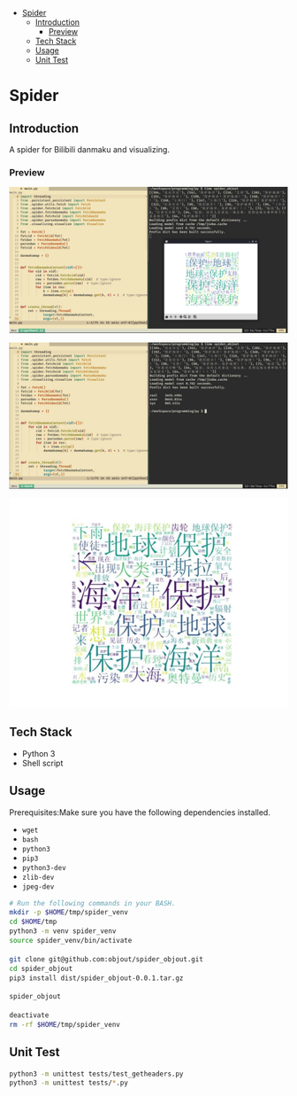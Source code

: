 <!-- vim-markdown-toc GFM -->

* [Spider](#spider)
    * [Introduction](#introduction)
        * [Preview](#preview)
    * [Tech Stack](#tech-stack)
    * [Usage](#usage)
    * [Unit Test](#unit-test)

<!-- vim-markdown-toc -->

# Spider

## Introduction

A spider for Bilibili danmaku and visualizing.

### Preview

![Preview](imgs/preview.jpg)

![Prev](imgs/prev1.jpg)

![Word Cloud](imgs/wordcloud.jpg)

## Tech Stack

- Python 3
- Shell script

## Usage

Prerequisites:Make sure you have the following 
dependencies installed.
- `wget`
- `bash`
- `python3`
- `pip3`
- `python3-dev`
- `zlib-dev`
- `jpeg-dev`

```bash
# Run the following commands in your BASH.
mkdir -p $HOME/tmp/spider_venv
cd $HOME/tmp
python3 -m venv spider_venv
source spider_venv/bin/activate

git clone git@github.com:objout/spider_objout.git
cd spider_objout
pip3 install dist/spider_objout-0.0.1.tar.gz

spider_objout

deactivate
rm -rf $HOME/tmp/spider_venv
```

## Unit Test

```bash 
python3 -m unittest tests/test_getheaders.py
python3 -m unittest tests/*.py
```
